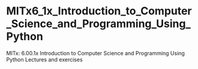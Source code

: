 # MITx6_1x_Introduction_to_Computer_Science_and_Programming_Using_Python

MITx: 6.00.1x Introduction to Computer Science and Programming Using Python
Lectures and exercises
